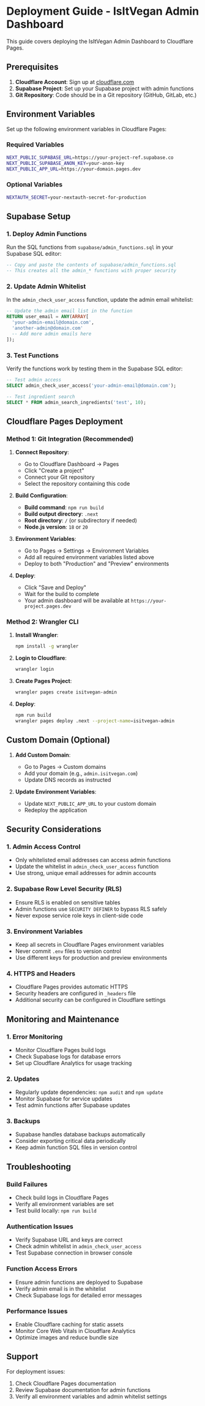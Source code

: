# Deployment Guide - IsItVegan Admin Dashboard

This guide covers deploying the IsItVegan Admin Dashboard to Cloudflare Pages.

## Prerequisites

1. **Cloudflare Account**: Sign up at [cloudflare.com](https://cloudflare.com)
2. **Supabase Project**: Set up your Supabase project with admin functions
3. **Git Repository**: Code should be in a Git repository (GitHub, GitLab, etc.)

## Environment Variables

Set up the following environment variables in Cloudflare Pages:

### Required Variables
```bash
NEXT_PUBLIC_SUPABASE_URL=https://your-project-ref.supabase.co
NEXT_PUBLIC_SUPABASE_ANON_KEY=your-anon-key
NEXT_PUBLIC_APP_URL=https://your-domain.pages.dev
```

### Optional Variables
```bash
NEXTAUTH_SECRET=your-nextauth-secret-for-production
```

## Supabase Setup

### 1. Deploy Admin Functions
Run the SQL functions from `supabase/admin_functions.sql` in your Supabase SQL editor:

```sql
-- Copy and paste the contents of supabase/admin_functions.sql
-- This creates all the admin_* functions with proper security
```

### 2. Update Admin Whitelist
In the `admin_check_user_access` function, update the admin email whitelist:

```sql
-- Update the admin email list in the function
RETURN user_email = ANY(ARRAY[
  'your-admin-email@domain.com',
  'another-admin@domain.com'
  -- Add more admin emails here
]);
```

### 3. Test Functions
Verify the functions work by testing them in the Supabase SQL editor:

```sql
-- Test admin access
SELECT admin_check_user_access('your-admin-email@domain.com');

-- Test ingredient search
SELECT * FROM admin_search_ingredients('test', 10);
```

## Cloudflare Pages Deployment

### Method 1: Git Integration (Recommended)

1. **Connect Repository**:
   - Go to Cloudflare Dashboard → Pages
   - Click "Create a project"
   - Connect your Git repository
   - Select the repository containing this code

2. **Build Configuration**:
   - **Build command**: `npm run build`
   - **Build output directory**: `.next`
   - **Root directory**: `/` (or subdirectory if needed)
   - **Node.js version**: `18` or `20`

3. **Environment Variables**:
   - Go to Pages → Settings → Environment Variables
   - Add all required environment variables listed above
   - Deploy to both "Production" and "Preview" environments

4. **Deploy**:
   - Click "Save and Deploy"
   - Wait for the build to complete
   - Your admin dashboard will be available at `https://your-project.pages.dev`

### Method 2: Wrangler CLI

1. **Install Wrangler**:
   ```bash
   npm install -g wrangler
   ```

2. **Login to Cloudflare**:
   ```bash
   wrangler login
   ```

3. **Create Pages Project**:
   ```bash
   wrangler pages create isitvegan-admin
   ```

4. **Deploy**:
   ```bash
   npm run build
   wrangler pages deploy .next --project-name=isitvegan-admin
   ```

## Custom Domain (Optional)

1. **Add Custom Domain**:
   - Go to Pages → Custom domains
   - Add your domain (e.g., `admin.isitvegan.com`)
   - Update DNS records as instructed

2. **Update Environment Variables**:
   - Update `NEXT_PUBLIC_APP_URL` to your custom domain
   - Redeploy the application

## Security Considerations

### 1. Admin Access Control
- Only whitelisted email addresses can access admin functions
- Update the whitelist in `admin_check_user_access` function
- Use strong, unique email addresses for admin accounts

### 2. Supabase Row Level Security (RLS)
- Ensure RLS is enabled on sensitive tables
- Admin functions use `SECURITY DEFINER` to bypass RLS safely
- Never expose service role keys in client-side code

### 3. Environment Variables
- Keep all secrets in Cloudflare Pages environment variables
- Never commit `.env` files to version control
- Use different keys for production and preview environments

### 4. HTTPS and Headers
- Cloudflare Pages provides automatic HTTPS
- Security headers are configured in `_headers` file
- Additional security can be configured in Cloudflare settings

## Monitoring and Maintenance

### 1. Error Monitoring
- Monitor Cloudflare Pages build logs
- Check Supabase logs for database errors
- Set up Cloudflare Analytics for usage tracking

### 2. Updates
- Regularly update dependencies: `npm audit` and `npm update`
- Monitor Supabase for service updates
- Test admin functions after Supabase updates

### 3. Backups
- Supabase handles database backups automatically
- Consider exporting critical data periodically
- Keep admin function SQL files in version control

## Troubleshooting

### Build Failures
- Check build logs in Cloudflare Pages
- Verify all environment variables are set
- Test build locally: `npm run build`

### Authentication Issues
- Verify Supabase URL and keys are correct
- Check admin whitelist in `admin_check_user_access`
- Test Supabase connection in browser console

### Function Access Errors
- Ensure admin functions are deployed to Supabase
- Verify admin email is in the whitelist
- Check Supabase logs for detailed error messages

### Performance Issues
- Enable Cloudflare caching for static assets
- Monitor Core Web Vitals in Cloudflare Analytics
- Optimize images and reduce bundle size

## Support

For deployment issues:
1. Check Cloudflare Pages documentation
2. Review Supabase documentation for admin functions
3. Verify all environment variables and admin whitelist settings